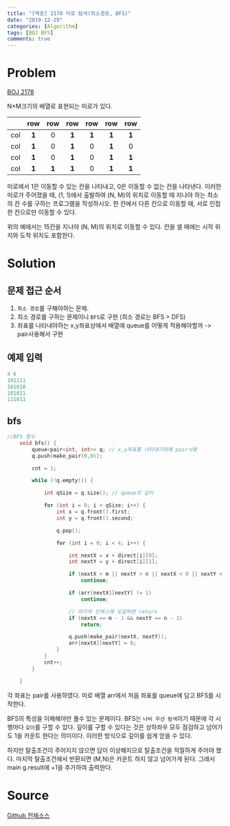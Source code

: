```yaml
---
title: "[백준] 2178 미로 탐색(최소경로, BFS)"
date: "2019-12-29"
categories: [Algorithm]
tags: [BOJ BFS]
comments: true
---
```


# Problem

[BOJ 2178](https://www.acmicpc.net/problem/2178)

N×M크기의 배열로 표현되는 미로가 있다.

|     |  row  |  row  |  row  |  row  |  row  |  row  |
| :-: | :---: | :---: | :---: | :---: | :---: | :---: |
| col | **1** |   0   | **1** | **1** | **1** | **1** |
| col | **1** |   0   | **1** |   0   | **1** |   0   |
| col | **1** |   0   | **1** |   0   | **1** | **1** |
| col | **1** | **1** | **1** |   0   | **1** | **1** |

미로에서 1은 이동할 수 있는 칸을 나타내고, 0은 이동할 수 없는 칸을 나타낸다. 이러한 미로가 주어졌을 때, (1, 1)에서 출발하여 (N, M)의 위치로 이동할 때 지나야 하는 최소의 칸 수를 구하는 프로그램을 작성하시오. 한 칸에서 다른 칸으로 이동할 때, 서로 인접한 칸으로만 이동할 수 있다.

위의 예에서는 15칸을 지나야 (N, M)의 위치로 이동할 수 있다. 칸을 셀 때에는 시작 위치와 도착 위치도 포함한다.

# Solution

## 문제 접근 순서

1. `최소 경로`를 구해야하는 문제.
2. 최소 경로를 구하는 문제이니 `BFS`로 구현 (최소 경로는 BFS > DFS)
3. 좌표를 나타내야하는 x,y좌표상에서 배열에 queue를 어떻게 적용해야할까 -> pair사용해서 구현

## 예제 입력

```cpp
4 6
101111
101010
101011
111011
```

## bfs

```cpp
//BFS 함수
	void bfs() {
		queue<pair<int, int>> q; // x,y좌표를 나타내기위해 pair사용
		q.push(make_pair(0,0));

		cnt = 1;

		while (!q.empty()) {

			int qSize = q.size(); // queue의 깊이

			for (int i = 0; i < qSize; i++) {
				int x = q.front().first;
				int y = q.front().second;

				q.pop();

				for (int i = 0; i < 4; i++) {

					int nextX = x + direct[i][0];
					int nextY = y + direct[i][1];

					if (nextX > m || nextY > n || nextX < 0 || nextY < 0)
						continue;

					if (arr[nextX][nextY] != 1)
						continue;

					// 마지막 인덱스에 도달하면 return
					if (nextX == m - 1 && nextY == n - 1)
						return;

					q.push(make_pair(nextX, nextY));
					arr[nextX][nextY] = 0;
				}
			}
			cnt++;
		}

	}
```

각 좌표는 pair를 사용하였다.
미로 배열 arr에서 처음 좌표를 queue에 담고 BFS를 시작한다.

BFS의 특성을 이해해야만 풀수 있는 문제이다. BFS는 `너비 우선 탐색`이기 때문에 각 시행마다 `깊이`를 구할 수 있다. 깊이를 구할 수 있다는 것은 상하좌우 모두 점검하고 넘어가도 1을 카운트 한다는 의미이다. 이러한 방식으로 깊이를 쉽게 얻을 수 있다.

하지만 탈출조건이 주어지지 않으면 답이 이상해지므로 탈출조건을 적절하게 주어야 했다. 마지막 탈출조건에서 반환되면 (M,N)은 카운트 하지 않고 넘어가게 된다. 그래서 main g.result에 +1을 추가하여 출력한다.

# Source

[Github 전체소스](https://github.com/MinByeongChan/myMBC/tree/master/Codetest/baekjoon/2178_Miro.cpp)
